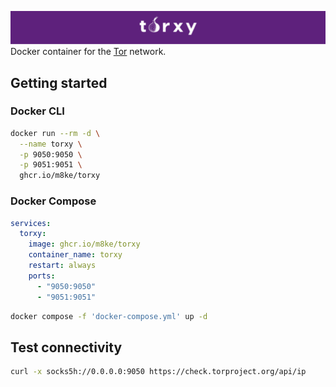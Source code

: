 ![header.png](docs/header.png)
<br>
Docker container for the [Tor](https://www.torproject.org/about/history) network.

## Getting started

### Docker CLI

```bash
docker run --rm -d \
  --name torxy \
  -p 9050:9050 \
  -p 9051:9051 \
  ghcr.io/m8ke/torxy
```

### Docker Compose

```yaml
services:
  torxy:
    image: ghcr.io/m8ke/torxy
    container_name: torxy
    restart: always
    ports:
      - "9050:9050"
      - "9051:9051"
```

```bash
docker compose -f 'docker-compose.yml' up -d
```

## Test connectivity

```bash
curl -x socks5h://0.0.0.0:9050 https://check.torproject.org/api/ip
```
